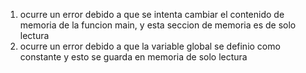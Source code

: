 1. ocurre un error debido a que se intenta cambiar el contenido de memoria de la funcion main, y esta seccion de memoria es de solo lectura
2. ocurre un error debido a que la variable global se definio como constante y esto se guarda en memoria de solo lectura

